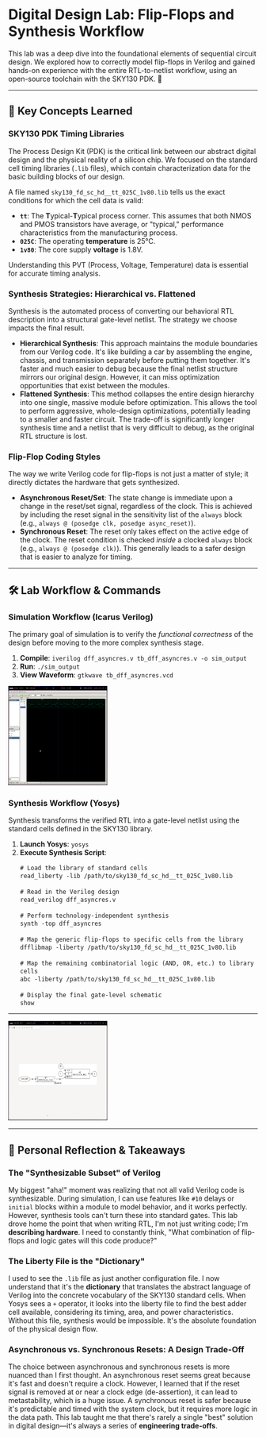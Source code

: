 # Digital Design Lab: Flip-Flops and Synthesis Workflow

This lab was a deep dive into the foundational elements of sequential circuit design. We explored how to correctly model flip-flops in Verilog and gained hands-on experience with the entire RTL-to-netlist workflow, using an open-source toolchain with the SKY130 PDK. 🚀

---

## 📝 Key Concepts Learned

### SKY130 PDK Timing Libraries

The Process Design Kit (PDK) is the critical link between our abstract digital design and the physical reality of a silicon chip. We focused on the standard cell timing libraries (`.lib` files), which contain characterization data for the basic building blocks of our design.

A file named `sky130_fd_sc_hd__tt_025C_1v80.lib` tells us the exact conditions for which the cell data is valid:
* **`tt`**: The **T**ypical-**T**ypical process corner. This assumes that both NMOS and PMOS transistors have average, or "typical," performance characteristics from the manufacturing process.
* **`025C`**: The operating **temperature** is 25°C.
* **`1v80`**: The core supply **voltage** is 1.8V.

Understanding this PVT (Process, Voltage, Temperature) data is essential for accurate timing analysis.

### Synthesis Strategies: Hierarchical vs. Flattened

Synthesis is the automated process of converting our behavioral RTL description into a structural gate-level netlist. The strategy we choose impacts the final result.

* **Hierarchical Synthesis**: This approach maintains the module boundaries from our Verilog code. It's like building a car by assembling the engine, chassis, and transmission separately before putting them together. It's faster and much easier to debug because the final netlist structure mirrors our original design. However, it can miss optimization opportunities that exist between the modules.
* **Flattened Synthesis**: This method collapses the entire design hierarchy into one single, massive module before optimization. This allows the tool to perform aggressive, whole-design optimizations, potentially leading to a smaller and faster circuit. The trade-off is significantly longer synthesis time and a netlist that is very difficult to debug, as the original RTL structure is lost.

### Flip-Flop Coding Styles

The way we write Verilog code for flip-flops is not just a matter of style; it directly dictates the hardware that gets synthesized.

* **Asynchronous Reset/Set**: The state change is immediate upon a change in the reset/set signal, regardless of the clock. This is achieved by including the reset signal in the sensitivity list of the `always` block (e.g., `always @ (posedge clk, posedge async_reset)`).
* **Synchronous Reset**: The reset only takes effect on the active edge of the clock. The reset condition is checked *inside* a clocked `always` block (e.g., `always @ (posedge clk)`). This generally leads to a safer design that is easier to analyze for timing.

---

## 🛠️ Lab Workflow & Commands

### Simulation Workflow (Icarus Verilog)

The primary goal of simulation is to verify the *functional correctness* of the design before moving to the more complex synthesis stage.

1.  **Compile**: `iverilog dff_asyncres.v tb_dff_asyncres.v -o sim_output`
2.  **Run**: `./sim_output`
3.  **View Waveform**: `gtkwave tb_dff_asyncres.vcd`

<img src="gtkwave.png" alt="gtkwave waves" width="200" height="200">

### Synthesis Workflow (Yosys)

Synthesis transforms the verified RTL into a gate-level netlist using the standard cells defined in the SKY130 library.

1.  **Launch Yosys**: `yosys`
2.  **Execute Synthesis Script**:
    ```yosys
    # Load the library of standard cells
    read_liberty -lib /path/to/sky130_fd_sc_hd__tt_025C_1v80.lib

    # Read in the Verilog design
    read_verilog dff_asyncres.v

    # Perform technology-independent synthesis
    synth -top dff_asyncres

    # Map the generic flip-flops to specific cells from the library
    dfflibmap -liberty /path/to/sky130_fd_sc_hd__tt_025C_1v80.lib

    # Map the remaining combinatorial logic (AND, OR, etc.) to library cells
    abc -liberty /path/to/sky130_fd_sc_hd__tt_025C_1v80.lib

    # Display the final gate-level schematic
    show
    ```

---
<img src="yosys.png" alt="gtkwave waves" width="200" height="200">

---
## 🤔 Personal Reflection & Takeaways

### The "Synthesizable Subset" of Verilog

My biggest "aha!" moment was realizing that not all valid Verilog code is synthesizable. During simulation, I can use features like `#10` delays or `initial` blocks within a module to model behavior, and it works perfectly. However, synthesis tools can't turn these into standard gates. This lab drove home the point that when writing RTL, I'm not just writing code; I'm **describing hardware**. I need to constantly think, "What combination of flip-flops and logic gates will this code produce?"

### The Liberty File is the "Dictionary"

I used to see the `.lib` file as just another configuration file. I now understand that it's the **dictionary** that translates the abstract language of Verilog into the concrete vocabulary of the SKY130 standard cells. When Yosys sees a `+` operator, it looks into the liberty file to find the best adder cell available, considering its timing, area, and power characteristics. Without this file, synthesis would be impossible. It's the absolute foundation of the physical design flow.

### Asynchronous vs. Synchronous Resets: A Design Trade-Off

The choice between asynchronous and synchronous resets is more nuanced than I first thought. An asynchronous reset seems great because it's fast and doesn't require a clock. However, I learned that if the reset signal is removed at or near a clock edge (de-assertion), it can lead to metastability, which is a huge issue. A synchronous reset is safer because it's predictable and timed with the system clock, but it requires more logic in the data path. This lab taught me that there's rarely a single "best" solution in digital design—it's always a series of **engineering trade-offs**.
